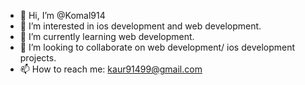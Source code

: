 - 👋 Hi, I’m @Komal914
- 👀 I’m interested in ios development and web development.
- 🌱 I’m currently learning web development.
- 💞️ I’m looking to collaborate on web development/ ios development projects.
- 📫 How to reach me: kaur91499@gmail.com

<!---
Komal914/Komal914 is a ✨ special ✨ repository because its `README.md` (this file) appears on your GitHub profile.
You can click the Preview link to take a look at your changes.
--->
